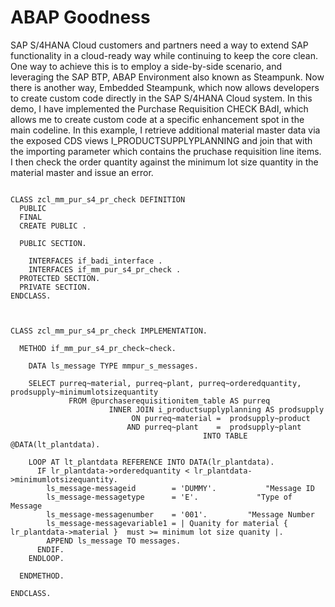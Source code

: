 # ABAP Goodness

SAP S/4HANA Cloud customers and partners need a way to extend SAP functionality in a cloud-ready way while continuing to keep the core clean.  One way to achieve this is to employ a side-by-side scenario, and leveraging the SAP BTP, ABAP Environment also known as Steampunk. Now there is another way, Embedded Steampunk, which now allows developers to create custom code directly in the SAP S/4HANA Cloud system.  In this demo, I have implemented the Purchase Requisition CHECK BAdI, which allows me to create custom code at a specific enhancement spot in the main codeline. In this example, I retrieve additional material master data via the exposed CDS views I_PRODUCTSUPPLYPLANNING and join that with the importing parameter which contains the pruchase requisition line items.  I then check the order quantity against the minimum lot size quantity in the material master and issue an error.

```abap
    
CLASS zcl_mm_pur_s4_pr_check DEFINITION
  PUBLIC
  FINAL
  CREATE PUBLIC .

  PUBLIC SECTION.

    INTERFACES if_badi_interface .
    INTERFACES if_mm_pur_s4_pr_check .
  PROTECTED SECTION.
  PRIVATE SECTION.
ENDCLASS.



CLASS zcl_mm_pur_s4_pr_check IMPLEMENTATION.

  METHOD if_mm_pur_s4_pr_check~check.    
    
    DATA ls_message TYPE mmpur_s_messages.

    SELECT purreq~material, purreq~plant, purreq~orderedquantity, prodsupply~minimumlotsizequantity
             FROM @purchaserequisitionitem_table AS purreq
                      INNER JOIN i_productsupplyplanning AS prodsupply
                           ON purreq~material =  prodsupply~product
                          AND purreq~plant    =  prodsupply~plant
                                           INTO TABLE @DATA(lt_plantdata).

    LOOP AT lt_plantdata REFERENCE INTO DATA(lr_plantdata).
      IF lr_plantdata->orderedquantity < lr_plantdata->minimumlotsizequantity.
        ls_message-messageid        = 'DUMMY'.           "Message ID
        ls_message-messagetype      = 'E'.             "Type of Message
        ls_message-messagenumber    = '001'.         "Message Number
        ls_message-messagevariable1 = | Quanity for material { lr_plantdata->material }  must >= minimum lot size quanity |.
        APPEND ls_message TO messages.
      ENDIF.
    ENDLOOP.

  ENDMETHOD.

ENDCLASS.

```

